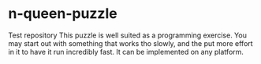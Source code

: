 # n-queen-puzzle
Test repository
This puzzle is well suited as a programming exercise. You may start out with something that works tho slowly, and the put more effort in it to have it run incredibly fast.
It can be implemented on any platform.
